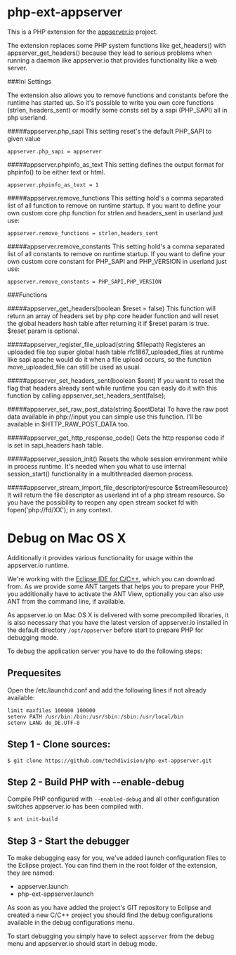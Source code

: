 # php-ext-appserver

This is a PHP extension for the [appserver.io](http://appserver.io) project.

The extension replaces some PHP system functions like get_headers() 
with appserver_get_headers() because they lead to serious problems when 
running a daemon like appserver.io that provides functionality like a web 
server. 

###Ini Settings

The extension also allows you to remove functions and constants before the runtime has started up. So it's possible to write you own core functions (strlen, headers_sent) or modify some consts set by a sapi (PHP_SAPI) all in php userland.

#####appserver.php_sapi
This setting reset's the default PHP_SAPI to given value

```
appserver.php_sapi = appserver
```

#####appserver.phpinfo_as_text
This setting defines the output format for phpinfo() to be either text or html.

```
appserver.phpinfo_as_text = 1
```

#####appserver.remove_functions
This setting hold's a comma separated list of all function to remove on runtime startup. If you want to define your own custom core php function for strlen and headers_sent in userland just use:

```
appserver.remove_functions = strlen,headers_sent
```

#####appserver.remove_constants
This setting hold's a comma separated list of all constants to remove on runtime startup. If you want to define your own custom core constant for PHP_SAPI and PHP_VERSION in userland just use:

```
appserver.remove_constants = PHP_SAPI,PHP_VERSION
```

###Functions

#####appserver_get_headers(boolean $reset = false)
This function will return an array of headers set by php core header function and will reset the global headers hash table after returning it if $reset param is true. $reset param is optional.

#####appserver_register_file_upload(string $filepath)
Registeres an uploaded file top super global hash table rfc1867_uploaded_files at runtime like sapi apache would do it when a file upload occurs, so the function move_uploaded_file can still be used as usual.

#####appserver_set_headers_sent(boolean $sent)
If you want to reset the flag that headers already sent while runtime you can easly do it with this function by calling appserver_set_headers_sent(false);

#####appserver_set_raw_post_data(string $postData)
To have the raw post data available in php://input you can simple use this function. I'll be available in $HTTP_RAW_POST_DATA too.

#####appserver_get_http_response_code()
Gets the http response code if is set in sapi_headers hash table.

#####appserver_session_init()
Resets the whole session environment while in process runtime. It's needed when you what to use internal session_start() functionality in a multithreaded daemon process.

#####appserver_stream_import_file_descriptor(resource $streamResource)
It will return the file descriptor as userland int of a php stream resource. So you have the possibility to reopen any open stream socket fd with fopen('php://fd/XX'); in any context.

# Debug on Mac OS X

Additionally it provides various functionality for usage within the 
appserver.io runtime.

We're working with the [Eclipse IDE for C/C++](http://www.eclipse.org/downloads/packages/eclipse-ide-cc-developers/keplersr1), 
which you can download from. As we provide some ANT targets that helps you to prepare 
your PHP, you additionally have to activate the ANT View, optionally you can also use 
ANT from the command line, if available.

As appserver.io on Mac OS X is delivered with some precompiled libraries, it is
also necessary that you have the latest version of appserver.io installed in the 
default directory `/opt/appserver` before start to prepare PHP for debugging mode.

To debug the application server you have to do the following steps:

## Prequesites

Open the /etc/launchd.conf and add the following lines if not already available:

```
limit maxfiles 100000 100000
setenv PATH /usr/bin:/bin:/usr/sbin:/sbin:/usr/local/bin
setenv LANG de_DE.UTF-8
```

## Step 1 - Clone sources:

```
$ git clone https://github.com/techdivision/php-ext-appserver.git
```

## Step 2 - Build PHP with --enable-debug

Compile PHP configured with `--enabled-debug` and all other configuration switches
appserver.io has been compiled with. 

```
$ ant init-build
```

## Step 3 - Start the debugger

To make debugging easy for you, we've added launch configuration files to the
Eclipse project. You can find them in the root folder of the extension, they are
named:

* appserver.launch
* php-ext-appserver.launch

As soon as you have added the project's GIT repository to Eclipse and created
a new C/C++ project you should find the debug configurations available in the
debug configurations menu.

To start debugging you simply have to select `appserver` from the debug menu
and appserver.io should start in debug mode.
